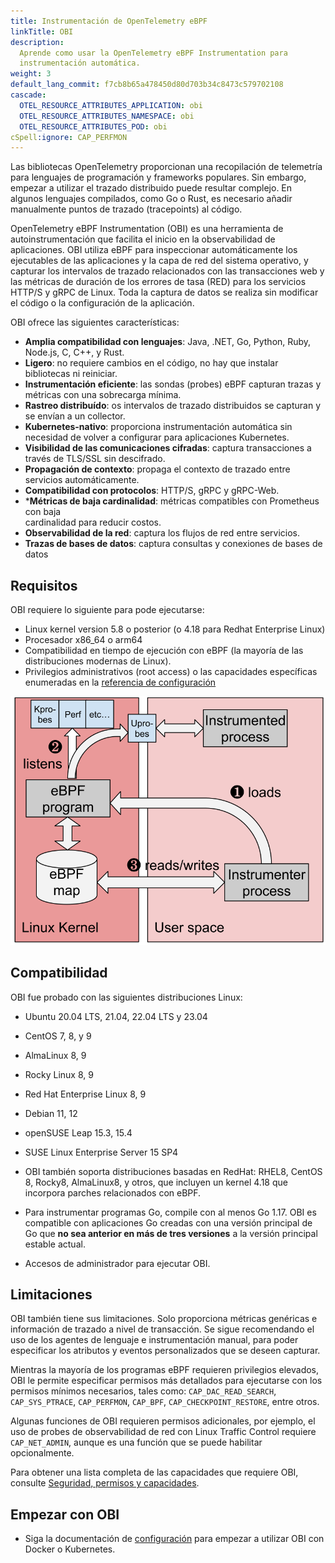 ```yaml
---
title: Instrumentación de OpenTelemetry eBPF 
linkTitle: OBI
description:
  Aprende como usar la OpenTelemetry eBPF Instrumentation para 
  instrumentación automática.
weight: 3
default_lang_commit: f7cb8b65a478450d80d703b34c8473c579702108
cascade:
  OTEL_RESOURCE_ATTRIBUTES_APPLICATION: obi
  OTEL_RESOURCE_ATTRIBUTES_NAMESPACE: obi
  OTEL_RESOURCE_ATTRIBUTES_POD: obi
cSpell:ignore: CAP_PERFMON
---
```


Las bibliotecas OpenTelemetry proporcionan una recopilación de telemetría para 
lenguajes de programación y frameworks populares. Sin embargo, empezar a 
utilizar el trazado distribuido puede resultar complejo. En algunos lenguajes 
compilados, como Go o Rust, es necesario añadir manualmente puntos de trazado 
(tracepoints) al código.

OpenTelemetry eBPF Instrumentation (OBI) es una herramienta de 
autoinstrumentación que facilita el inicio en la observabilidad de aplicaciones. 
OBI utiliza eBPF para inspeccionar automáticamente los ejecutables de las 
aplicaciones y la capa de red del sistema operativo, y capturar los intervalos 
de trazado relacionados con las transacciones web y las métricas de duración de 
los errores de tasa (RED) para los servicios HTTP/S y gRPC de Linux. Toda la 
captura de datos se realiza sin modificar el código o la configuración de la 
aplicación.

OBI ofrece las siguientes características:

- **Amplia compatibilidad con lenguajes**: Java, .NET, Go, Python, Ruby, Node.js,
  C, C++, y Rust.
- **Ligero**: no requiere cambios en el código, no hay que instalar bibliotecas 
  ni reiniciar.
- **Instrumentación eficiente**: las sondas (probes) eBPF capturan trazas y 
  métricas con una sobrecarga mínima.
- **Rastreo distribuído**: os intervalos de trazado distribuidos se capturan y se 
  envían a un collector.
- **Kubernetes-nativo**: proporciona instrumentación automática sin necesidad de
  volver a configurar para aplicaciones Kubernetes.
- **Visibilidad de las comunicaciones cifradas**: captura transacciones a través 
  de  TLS/SSL sin descifrado.
- **Propagación de contexto**: propaga el contexto de trazado entre servicios 
  automáticamente.
- **Compatibilidad con protocolos**: HTTP/S, gRPC y gRPC-Web.
- ***Métricas de baja cardinalidad**: métricas compatibles con Prometheus con baja  
  cardinalidad para reducir costos.
- **Observabilidad de la red**: captura los flujos de red entre servicios.
- **Trazas de bases de datos**: captura consultas y conexiones de bases de datos

## Requisitos

OBI requiere lo siguiente para pode ejecutarse:

- Linux kernel version 5.8 o posterior (o 4.18 para Redhat Enterprise Linux)
- Procesador x86_64 o arm64 
- Compatibilidad en tiempo de ejecución con eBPF (la mayoría de las 
  distribuciones modernas de Linux).
- Privilegios administrativos (root access) o las capacidades específicas 
  enumeradas en la [referencia de configuración](security/)

![Arquirectue OBI eBPF](./ebpf-arch.svg)

## Compatibilidad

OBI fue probado con las siguientes distribuciones Linux:

- Ubuntu 20.04 LTS, 21.04, 22.04 LTS y 23.04
- CentOS 7, 8, y 9
- AlmaLinux 8, 9
- Rocky Linux 8, 9
- Red Hat Enterprise Linux 8, 9
- Debian 11, 12
- openSUSE Leap 15.3, 15.4
- SUSE Linux Enterprise Server 15 SP4

- OBI también soporta distribuciones basadas en RedHat: RHEL8, CentOS 8, 
  Rocky8, AlmaLinux8, y otros, que incluyen un kernel 4.18 que incorpora parches 
  relacionados con eBPF.

- Para instrumentar programas Go, compile con al menos Go 1.17. OBI es compatible 
  con aplicaciones Go creadas con una versión principal de Go que **no sea anterior 
  en más de tres versiones** a la versión principal estable actual.
- Accesos de administrador para ejecutar OBI.

## Limitaciones

OBI también tiene sus limitaciones. Solo proporciona métricas genéricas e 
información de trazado a nivel de transacción. Se sigue recomendando el uso de los 
agentes de lenguaje e instrumentación manual, para poder especificar los atributos y 
eventos personalizados que se deseen capturar. 

Mientras la mayoría de los programas eBPF requieren privilegios elevados, OBI le 
permite especificar permisos más detallados para ejecutarse con los permisos mínimos 
necesarios, tales como: `CAP_DAC_READ_SEARCH`, `CAP_SYS_PTRACE`, `CAP_PERFMON`, 
`CAP_BPF`, `CAP_CHECKPOINT_RESTORE`, entre otros.

Algunas funciones de OBI requieren permisos adicionales, por ejemplo, el uso de probes 
de observabilidad de red con Linux Traffic Control requiere `CAP_NET_ADMIN`, aunque es 
una función que se puede habilitar opcionalmente.

Para obtener una lista completa de las capacidades que requiere OBI, consulte [Seguridad, 
permisos y capacidades](security/).

## Empezar con OBI

- Siga la documentación de [configuración](setup/) para empezar a utilizar OBI con 
  Docker o Kubernetes.
